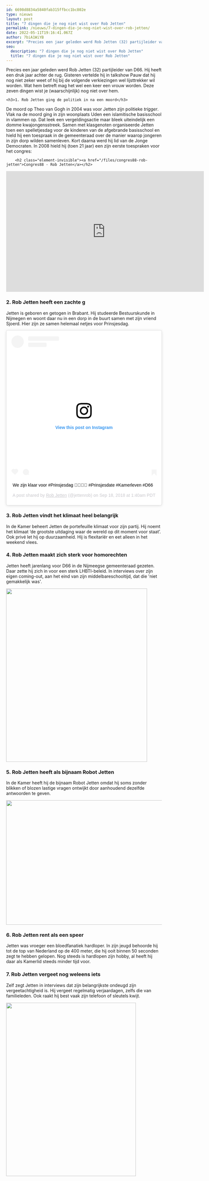 ```yaml
---
id: 6698d8834a5840fab315ffbcc1bc802e
type: nieuws
layout: post
title: "7 dingen die je nog niet wist over Rob Jetten"
permalink: /nieuws/7-dingen-die-je-nog-niet-wist-over-rob-jetten/
date: 2022-05-11T19:16:41.067Z
author: 7biA1WiYB
excerpt: "Precies een jaar geleden werd Rob Jetten (32) partijleider van D66. Hij heeft een druk jaar achter de rug. Gisteren vertelde hij in talkshow Pauw dat hij nog niet zeker weet of hij bij de volgende verkiezingen wel lijsttrekker wil worden. Wat hem betreft mag het wel een keer een vrouw worden. Deze zeven dingen wist je (waarschijnlijk) nog niet over hem.  "
seo:
  description: "7 dingen die je nog niet wist over Rob Jetten"
  title: "7 dingen die je nog niet wist over Rob Jetten"
---
```

Precies een jaar geleden werd Rob Jetten (32) partijleider van D66. Hij heeft een druk jaar achter de rug. Gisteren vertelde hij in talkshow Pauw dat hij nog niet zeker weet of hij bij de volgende verkiezingen wel lijsttrekker wil worden. Wat hem betreft mag het wel een keer een vrouw worden. Deze zeven dingen wist je (waarschijnlijk) nog niet over hem.  

    <h3>1. Rob Jetten ging de politiek in na een moord</h3>
<p>De moord op Theo van Gogh in 2004 was voor Jetten zijn politieke <em>trigger</em>. Vlak na de moord ging in zijn woonplaats Uden een islamitische basisschool in vlammen op. Dat leek een vergeldingsactie maar bleek uiteindelijk een domme kwajongensstreek. Samen met klasgenoten organiseerde Jetten toen een spelletjesdag voor de kinderen van de afgebrande basisschool en hield hij een toespraak in de gemeenteraad over de manier waarop jongeren in zijn dorp wilden samenleven. Kort daarna werd hij lid van de Jonge Democraten. In 2008 hield hij (toen 21 jaar) een zijn eerste toespraken voor het congres:</p>
<p><div class="media media-element-container media-default"><div id="file-534864" class="file file-video file-video-youtube">

        <h2 class="element-invisible"><a href="/files/congres88-rob-jetten">Congres88 - Rob Jetten</a></h2>
    
  
  <div class="content">
    <div class="media-youtube-video media-element file-default media-youtube-1">
  <iframe class="media-youtube-player" width="640" height="390" title="Congres88 - Rob Jetten" src="https://www.youtube.com/embed/0f_V3zUxgSY?wmode=opaque&controls=" name="Congres88 - Rob Jetten" frameborder="0" allowfullscreen="">Video van Congres88 - Rob Jetten</iframe>
</div>
  </div>

  
</div>
</div>
<h3>2. Rob Jetten heeft een zachte g</h3>
<p>Jetten is geboren en getogen in Brabant. Hij studeerde Bestuurskunde in Nijmegen en woont daar nu in een dorp in de buurt samen met zijn vriend Sjoerd. Hier zijn ze samen helemaal netjes voor Prinsjesdag.</p>
<p><div class="media media-element-container media-default"><div id="file-534866" class="file file-image file-image-oembed">

        
  
  <div class="content">
    
<blockquote class="instagram-media" data-instgrm-captioned="" data-instgrm-permalink="https://www.instagram.com/p/Bn3HBWyCjdU/?utm_source=ig_embed&amp;utm_campaign=loading" data-instgrm-version="12" style=" background:#FFF; border:0; border-radius:3px; box-shadow:0 0 1px 0 rgba(0,0,0,0.5),0 1px 10px 0 rgba(0,0,0,0.15); margin: 1px; max-width:640px; min-width:326px; padding:0; width:99.375%; width:-webkit-calc(100% - 2px); width:calc(100% - 2px);"><div style="padding:16px;"> <a href="https://www.instagram.com/p/Bn3HBWyCjdU/?utm_source=ig_embed&amp;utm_campaign=loading" style=" background:#FFFFFF; line-height:0; padding:0 0; text-align:center; text-decoration:none; width:100%;" target="_blank"> <div style=" display: flex; flex-direction: row; align-items: center;"> <div style="background-color: #F4F4F4; border-radius: 50%; flex-grow: 0; height: 40px; margin-right: 14px; width: 40px;"></div> <div style="display: flex; flex-direction: column; flex-grow: 1; justify-content: center;"> <div style=" background-color: #F4F4F4; border-radius: 4px; flex-grow: 0; height: 14px; margin-bottom: 6px; width: 100px;"></div> <div style=" background-color: #F4F4F4; border-radius: 4px; flex-grow: 0; height: 14px; width: 60px;"></div></div></div><div style="padding: 19% 0;"></div> <div style="display:block; height:50px; margin:0 auto 12px; width:50px;"><svg width="50px" height="50px" viewbox="0 0 60 60" version="1.1" xmlns="https://www.w3.org/2000/svg" xmlns:xlink="https://www.w3.org/1999/xlink"><g stroke="none" stroke-width="1" fill="none" fill-rule="evenodd"><g transform="translate(-511.000000, -20.000000)" fill="#000000"><g><path d="M556.869,30.41 C554.814,30.41 553.148,32.076 553.148,34.131 C553.148,36.186 554.814,37.852 556.869,37.852 C558.924,37.852 560.59,36.186 560.59,34.131 C560.59,32.076 558.924,30.41 556.869,30.41 M541,60.657 C535.114,60.657 530.342,55.887 530.342,50 C530.342,44.114 535.114,39.342 541,39.342 C546.887,39.342 551.658,44.114 551.658,50 C551.658,55.887 546.887,60.657 541,60.657 M541,33.886 C532.1,33.886 524.886,41.1 524.886,50 C524.886,58.899 532.1,66.113 541,66.113 C549.9,66.113 557.115,58.899 557.115,50 C557.115,41.1 549.9,33.886 541,33.886 M565.378,62.101 C565.244,65.022 564.756,66.606 564.346,67.663 C563.803,69.06 563.154,70.057 562.106,71.106 C561.058,72.155 560.06,72.803 558.662,73.347 C557.607,73.757 556.021,74.244 553.102,74.378 C549.944,74.521 548.997,74.552 541,74.552 C533.003,74.552 532.056,74.521 528.898,74.378 C525.979,74.244 524.393,73.757 523.338,73.347 C521.94,72.803 520.942,72.155 519.894,71.106 C518.846,70.057 518.197,69.06 517.654,67.663 C517.244,66.606 516.755,65.022 516.623,62.101 C516.479,58.943 516.448,57.996 516.448,50 C516.448,42.003 516.479,41.056 516.623,37.899 C516.755,34.978 517.244,33.391 517.654,32.338 C518.197,30.938 518.846,29.942 519.894,28.894 C520.942,27.846 521.94,27.196 523.338,26.654 C524.393,26.244 525.979,25.756 528.898,25.623 C532.057,25.479 533.004,25.448 541,25.448 C548.997,25.448 549.943,25.479 553.102,25.623 C556.021,25.756 557.607,26.244 558.662,26.654 C560.06,27.196 561.058,27.846 562.106,28.894 C563.154,29.942 563.803,30.938 564.346,32.338 C564.756,33.391 565.244,34.978 565.378,37.899 C565.522,41.056 565.552,42.003 565.552,50 C565.552,57.996 565.522,58.943 565.378,62.101 M570.82,37.631 C570.674,34.438 570.167,32.258 569.425,30.349 C568.659,28.377 567.633,26.702 565.965,25.035 C564.297,23.368 562.623,22.342 560.652,21.575 C558.743,20.834 556.562,20.326 553.369,20.18 C550.169,20.033 549.148,20 541,20 C532.853,20 531.831,20.033 528.631,20.18 C525.438,20.326 523.257,20.834 521.349,21.575 C519.376,22.342 517.703,23.368 516.035,25.035 C514.368,26.702 513.342,28.377 512.574,30.349 C511.834,32.258 511.326,34.438 511.181,37.631 C511.035,40.831 511,41.851 511,50 C511,58.147 511.035,59.17 511.181,62.369 C511.326,65.562 511.834,67.743 512.574,69.651 C513.342,71.625 514.368,73.296 516.035,74.965 C517.703,76.634 519.376,77.658 521.349,78.425 C523.257,79.167 525.438,79.673 528.631,79.82 C531.831,79.965 532.853,80.001 541,80.001 C549.148,80.001 550.169,79.965 553.369,79.82 C556.562,79.673 558.743,79.167 560.652,78.425 C562.623,77.658 564.297,76.634 565.965,74.965 C567.633,73.296 568.659,71.625 569.425,69.651 C570.167,67.743 570.674,65.562 570.82,62.369 C570.966,59.17 571,58.147 571,50 C571,41.851 570.966,40.831 570.82,37.631"></path></g></g></g></svg></div><div style="padding-top: 8px;"> <div style=" color:#3897f0; font-family:Arial,sans-serif; font-size:14px; font-style:normal; font-weight:550; line-height:18px;"> View this post on Instagram</div></div><div style="padding: 12.5% 0;"></div> <div style="display: flex; flex-direction: row; margin-bottom: 14px; align-items: center;"><div> <div style="background-color: #F4F4F4; border-radius: 50%; height: 12.5px; width: 12.5px; transform: translateX(0px) translateY(7px);"></div> <div style="background-color: #F4F4F4; height: 12.5px; transform: rotate(-45deg) translateX(3px) translateY(1px); width: 12.5px; flex-grow: 0; margin-right: 14px; margin-left: 2px;"></div> <div style="background-color: #F4F4F4; border-radius: 50%; height: 12.5px; width: 12.5px; transform: translateX(9px) translateY(-18px);"></div></div><div style="margin-left: 8px;"> <div style=" background-color: #F4F4F4; border-radius: 50%; flex-grow: 0; height: 20px; width: 20px;"></div> <div style=" width: 0; height: 0; border-top: 2px solid transparent; border-left: 6px solid #f4f4f4; border-bottom: 2px solid transparent; transform: translateX(16px) translateY(-4px) rotate(30deg)"></div></div><div style="margin-left: auto;"> <div style=" width: 0px; border-top: 8px solid #F4F4F4; border-right: 8px solid transparent; transform: translateY(16px);"></div> <div style=" background-color: #F4F4F4; flex-grow: 0; height: 12px; width: 16px; transform: translateY(-4px);"></div> <div style=" width: 0; height: 0; border-top: 8px solid #F4F4F4; border-left: 8px solid transparent; transform: translateY(-4px) translateX(8px);"></div></div></div></a> <p style=" margin:8px 0 0 0; padding:0 4px;"> <a href="https://www.instagram.com/p/Bn3HBWyCjdU/?utm_source=ig_embed&amp;utm_campaign=loading" style=" color:#000; font-family:Arial,sans-serif; font-size:14px; font-style:normal; font-weight:normal; line-height:17px; text-decoration:none; word-wrap:break-word;" target="_blank">We zijn klaar voor #Prinsjesdag 🤴🏽🤴🏻 #Prinsjesdate #Kamerleven #D66</a></p> <p style=" color:#c9c8cd; font-family:Arial,sans-serif; font-size:14px; line-height:17px; margin-bottom:0; margin-top:8px; overflow:hidden; padding:8px 0 7px; text-align:center; text-overflow:ellipsis; white-space:nowrap;">A post shared by <a href="https://www.instagram.com/jettenrob/?utm_source=ig_embed&amp;utm_campaign=loading" style=" color:#c9c8cd; font-family:Arial,sans-serif; font-size:14px; font-style:normal; font-weight:normal; line-height:17px;" target="_blank"> Rob Jetten</a> (@jettenrob) on <time style=" font-family:Arial,sans-serif; font-size:14px; line-height:17px;" datetime="2018-09-18T08:40:12+00:00">Sep 18, 2018 at 1:40am PDT</time></p></div></blockquote>
<script async="" src="//www.instagram.com/embed.js"></script>  </div>

  
</div>
</div>
<h3>3. Rob Jetten vindt het klimaat heel belangrijk</h3>
<p>In de Kamer beheert Jetten de portefeuille klimaat voor zijn partij. Hij noemt het klimaat ‘de grootste uitdaging waar de wereld op dit moment voor staat’. Ook privé let hij op duurzaamheid. Hij is flexitariër en eet alleen in het weekend vlees.</p>
<h3>4. Rob Jetten maakt zich sterk voor homorechten</h3>
<p>Jetten heeft jarenlang voor D66 in de Nijmeegse gemeenteraad gezeten. Daar zette hij zich in voor een sterk LHBTI-beleid. In interviews over zijn eigen coming-out, aan het eind van zijn middelbareschooltijd, dat die 'niet gemakkelijk was'.</p>
<p><div class="media media-element-container media-default"><div id="file-534872" class="file file-image file-image-jpeg">

        
  
  <div class="content">
    <img height="960" width="781" style="height: 560px; width: 456px;" class="media-element file-default" data-delta="3" src="https://7dagen.netlify.app/sites/default/files/tk2016-d66-rjetten%20%281%29_0.jpg" alt="">  </div>

  
</div>
</div>
<h3>5. Rob Jetten heeft als bijnaam Robot Jetten</h3>
<p>In de Kamer heeft hij de bijnaam Robot Jetten omdat hij soms zonder blikken of blozen lastige vragen ontwijkt door aanhoudend dezelfde antwoorden te geven.</p>
<p><div class="media media-element-container media-default"><div id="file-534873" class="file file-image file-image-jpeg">

        
  
  <div class="content">
    <img height="2318" width="3231" style="height: 402px; width: 560px;" class="media-element file-default" data-delta="4" src="https://7dagen.netlify.app/sites/default/files/ANP-57756147_0.jpg" alt="">  </div>

  
</div>
</div>
<h3>6. Rob Jetten rent als een speer</h3>
<p>Jetten was vroeger een bloedfanatiek hardloper. In zijn jeugd behoorde hij tot de top van Nederland op de 400 meter, die hij ooit binnen 50 seconden zegt te hebben gelopen. Nog steeds is hardlopen zijn hobby, al heeft hij daar als Kamerlid steeds minder tijd voor.</p>
<h3>7. Rob Jetten vergeet nog weleens iets</h3>
<p>Zelf zegt Jetten in interviews dat zijn belangrijkste ondeugd zijn vergeetachtigheid is. Hij vergeet regelmatig verjaardagen, zelfs die van familieleden. Ook raakt hij best vaak zijn telefoon of sleutels kwijt.</p>
<p><div class="media media-element-container media-default"><div id="file-534874" class="file file-image file-image-jpeg">

        
  
  <div class="content">
    <img height="720" width="540" style="width: 420px; height: 560px;" class="media-element file-default" data-delta="5" src="https://7dagen.netlify.app/sites/default/files/rob.jpg" alt="">  </div>

  
</div>
</div>  
